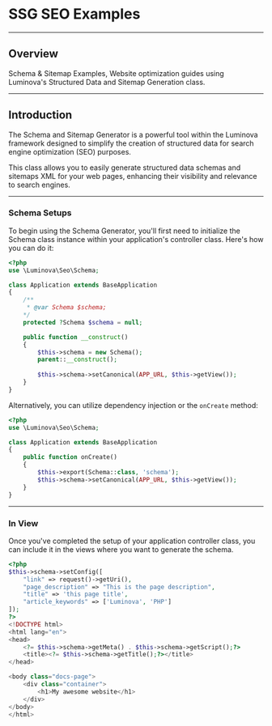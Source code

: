 # SSG SEO Examples

***

## Overview

Schema &amp; Sitemap Examples, Website optimization guides using  Luminova's Structured Data and Sitemap Generation class.

***

## Introduction

The Schema and Sitemap Generator is a powerful tool within the Luminova framework designed to simplify the creation of structured data for search engine optimization (SEO) purposes. 

This class allows you to easily generate structured data schemas and sitemaps XML for your web pages, enhancing their visibility and relevance to search engines.

***

### Schema Setups

To begin using the Schema Generator, you'll first need to initialize the Schema class instance within your application's controller class. 
Here's how you can do it:

```php 
<?php 
use \Luminova\Seo\Schema;

class Application extends BaseApplication 
{
    /**
     * @var Schema $schema;
    */
    protected ?Schema $schema = null;

    public function __construct()
    {
        $this->schema = new Schema();
        parent::__construct();
                
        $this->schema->setCanonical(APP_URL, $this->getView());
    }
}
```

Alternatively, you can utilize dependency injection or the `onCreate` method:

```php 
<?php 
use \Luminova\Seo\Schema;

class Application extends BaseApplication 
{
    public function onCreate()
    {
        $this->export(Schema::class, 'schema'); 
        $this->schema->setCanonical(APP_URL, $this->getView());
	}
}
```

***

### In View

Once you've completed the setup of your application controller class, you can include it in the views where you want to generate the schema.

```php
<?php 
$this->schema->setConfig([
    "link" => request()->getUri(),
    "page_description" => "This is the page description",
    "title" => 'this page title',
    "article_keywords" => ['Luminova', 'PHP']
]);
?>
<!DOCTYPE html>
<html lang="en"> 
<head>
    <?= $this->schema->getMeta() . $this->schema->getScript();?> 
    <title><?= $this->schema->getTitle();?></title>
</head> 

<body class="docs-page">    
    <div class="container">
        <h1>My awesome website</h1>
    </div>
</body>
</html> 
```